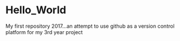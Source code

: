 # Hello_World
My first repository 2017...an attempt to use github as a version control platform for my 3rd year project
